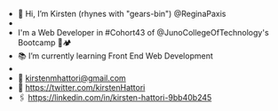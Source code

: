 - 👋 Hi, I’m Kirsten (rhynes with "gears-bin") @ReginaPaxis
-
- I'm a Web Developer in #Cohort43 of @JunoCollegeOfTechnology's Bootcamp 🥾🏕 
- 📚 I’m currently learning Front End Web Development 
-
- 📧 kirstenmhattori@gmail.com 
- 🐥 https://twitter.com/kirstenHattori
- 🖇 https://linkedin.com/in/kirsten-hattori-9bb40b245


<!---
ReginaPaxis/ReginaPaxis is a ✨ special ✨ repository because its `README.md` (this file) appears on your GitHub profile.
You can click the Preview link to take a look at your changes.
--->
